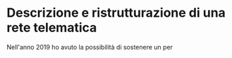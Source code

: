 # Descrizione e ristrutturazione di una rete telematica

Nell'anno 2019 ho avuto la possibilità di sostenere un per
<!--stackedit_data:
eyJoaXN0b3J5IjpbLTE4NjcwODAyNzUsMjA5MTIzMDEyOSwtMj
A4ODc0NjYxMl19
-->